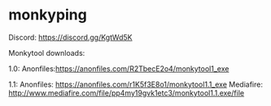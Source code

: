 # monkyping

Discord: https://discord.gg/KgtWd5K

Monkytool downloads:

1.0:
Anonfiles:https://anonfiles.com/R2TbecE2o4/monkytool1_exe

1.1:
Anonfiles: https://anonfiles.com/r1K5f3E8o1/monkytool1.1_exe
Mediafire: http://www.mediafire.com/file/pp4my19gvk1etc3/monkytool1.1.exe/file
